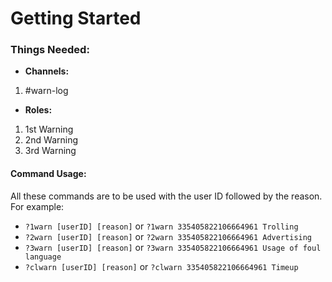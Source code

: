 # **Getting Started**


### **Things Needed:**

- **Channels:**
1. #warn-log

- **Roles:**
1. 1st Warning
2. 2nd Warning 
3. 3rd Warning

#### **Command Usage:**
All these commands are to be used with the user ID followed by the reason. For example:
- `?1warn [userID] [reason]` or `?1warn 335405822106664961 Trolling`
- `?2warn [userID] [reason]` or `?2warn 335405822106664961 Advertising`
- `?3warn [userID] [reason]` or `?3warn 335405822106664961 Usage of foul language`
- `?clwarn [userID] [reason]` or `?clwarn 335405822106664961 Timeup`
